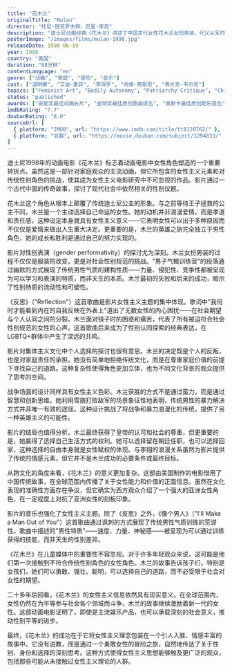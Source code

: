 ```yaml
---
title: "花木兰"
originalTitle: "Mulan"
director: "托尼·班克罗夫特、巴里·库克"
description: "迪士尼动画经典《花木兰》讲述了中国古代女性花木兰女扮男装、代父从军的故事。影片突破了传统迪士尼公主的框架，塑造了一个勇敢、独立、敢于挑战性别规范的女性角色。"
posterImage: "/images/films/mulan-1998.jpg"
releaseDate: 1998-06-19
year: 1998
country: "美国"
duration: "88分钟"
contentLanguage: "en"
genre: ["动画", "家庭", "冒险", "音乐"]
cast: ["温明娜", "艾迪·墨菲", "李保罗", "哈维·费斯坦", "弗兰克·韦尔克"]
topics: ["Feminist Art", "Bodily Autonomy", "Patriarchy Critique", "Chinese Feminist Movement", "Queer Identity"]
status: "published"
awards: ["安妮奖最佳动画长片", "金球奖最佳原创歌曲提名", "奥斯卡最佳原创配乐提名"]
imdbRating: "7.7"
doubanRating: "8.0"
sourceUrl: [
  { platform: "IMDB", url: "https://www.imdb.com/title/tt0120762/" },
  { platform: "豆瓣", url: "https://movie.douban.com/subject/1294833/" }
]
---
```


迪士尼1998年的动画电影《花木兰》标志着动画电影中女性角色塑造的一个重要转折点。虽然这是一部针对家庭观众的主流动画，但它所包含的女性主义元素和对传统性别角色的挑战，使其成为女性主义电影研究中不可忽视的作品。影片通过一个古代中国的传奇故事，探讨了现代社会中依然相关的性别议题。

花木兰这个角色从根本上颠覆了传统迪士尼公主的形象。与之前等待王子拯救的公主不同，木兰是一个主动选择自己命运的女性。她的动机并非浪漫爱情，而是孝道和责任感，这种设定本身就具有女性主义意义——它表明女性可以出于多种原因而不仅仅是爱情来做出人生重大决定。更重要的是，木兰的英雄之旅完全独立于男性角色，她的成长和胜利是通过自己的努力实现的。

影片对性别表演（gender performativity）的探讨尤为深刻。木兰女扮男装的过程不仅仅是服装的改变，更是对社会性别规范的挑战。"男子气概训练营"的段落通过幽默的方式展现了传统男性气质的建构性质——力量、侵犯性、竞争性都被呈现为可以学习和表演的特质，而非天生的本质。木兰最初的失败和后来的成功，暗示了性别特质的流动性和可塑性。

《反思》（"Reflection"）这首歌曲是影片女性主义主题的集中体现。歌词中"我何时才能看到内在的自我反映在外表上"道出了无数女性的内心困扰——在社会期望与个人认同之间的分裂。木兰面对镜子时的困惑和痛苦，代表了所有被迫符合社会性别规范的女性的心声。这首歌曲后来成为了性别认同探索的经典表达，在LGBTQ+群体中产生了深远的共鸣。

影片对集体主义文化中个人选择的探讨也很有意思。木兰的决定既是个人的反叛，也是对家庭责任的承担。她没有简单地拒绝传统文化，而是在尊重家庭价值的前提下寻找自己的道路。这种复杂性使得角色更加立体，也为不同文化背景的观众提供了思考的空间。

战争场面的设计同样具有女性主义色彩。木兰获胜的方式不是通过蛮力，而是通过智慧和创新思维。她利用雪崩打败敌军的场景象征性地表明，传统男性的暴力解决方式并非唯一有效的途径。这种设计挑战了将战争和暴力浪漫化的传统，提供了另一种英雄主义的可能性。

影片的结局也值得分析。木兰最终获得了皇帝的认可和社会的尊重，但更重要的是，她赢得了选择自己生活方式的权利。她可以选择留在朝廷任职，也可以选择回家，这种选择的自由本身就是女性赋权的体现。与李翔的浪漫关系虽然为影片提供了传统的情感元素，但它并不是木兰成功的必要条件或最终目标。

从跨文化的角度来看，《花木兰》的意义更加复杂。这部由美国制作的电影借用了中国传统故事，在全球范围内传播了关于女性能力和价值的正面信息。虽然在文化表现的准确性方面存在争议，但它确实为西方观众介绍了一个强大的亚洲女性角色，在一定程度上对抗了亚洲女性的刻板印象。

影片的音乐也强化了女性主义主题。除了《反思》之外，《像个男人》（"I'll Make a Man Out of You"）这首歌曲通过讽刺的方式展现了传统男性气质训练的荒谬性。歌曲中描述的"男性特质"——速度、力量、神秘感——被呈现为可以通过训练获得的技能，而非天生的性别差异。

《花木兰》在儿童媒体中的重要性不容忽视。对于许多年轻观众来说，这可能是他们第一次接触到不符合传统性别角色的女性角色。木兰的故事告诉孩子们，特别是女孩们，她们可以勇敢、强壮、聪明，可以选择自己的道路，而不必受限于社会对女性的期望。

二十多年后回看，《花木兰》的女性主义信息依然具有现实意义。在全球范围内，女性仍然在为平等参与社会各个领域而斗争，木兰的故事继续激励着新一代的女性。这部动画电影证明了，即使是主流娱乐产品，也可以承载深刻的社会意义，推动性别平等的进步。

最终，《花木兰》的成功在于它将女性主义理念包装在一个引人入胜、情感丰富的故事中。它没有说教，而是通过一个勇敢女性的冒险之旅，自然地传达了关于性别、身份和选择的深刻思考。这种方式使得女性主义思想能够触及更广泛的观众，包括那些可能从未接触过女性主义理论的人群。